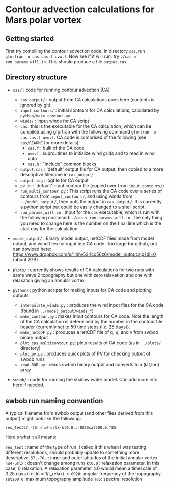 # Contour advection calculations for Mars polar vortex

## Getting started

First try compiling the contour advection code. In directory `cas`, run `gfortran -o cas cas.f uvw.f`. Now see if it will run: try `./cas < run_params_will.in`. This should produce a file `output.cas`

## Directory structure

* `cas/` : code for running contour advection (CA)
  * `cas_output/` : output from CA calculations goes here (contents is ignored by git)
  * `input contours/` : initial contours for CA calculations, calculated by `python/make_contour.py`
  * `winds/` : input winds for CA script
  * `cas` : this is the executable for the CA calculation, which can be compiled using gfortran with the following command `gfortran -o cas cas.f uvw.f`. CA code is comprised of the following (see `cas/README` for more details):
    * `cas.f`	: bulk of the CA code
    * `uvw.f`	: subroutines to initialize wind grids and to read in wind data
    * `cas.h`	: "include" common blocks
  * `output.cas` : 'default' output file for CA output, then copied to a more descriptive filename in `cas_output/`
  * `output.log` : logfile for CA output
  * `pv.in` : 'default' input contour file (copied over from `input_contours/`)
  * `run_multi_contour.py` : This script runs the CA code over a series of contours from `input_contours/`, and using winds from `../model_output/`, then puts the output in `cas_output/`. It is currently a python script but could be easily changed to a shell script.
  * `run_params_will.in` : input for the `cas` executable, which is run with the following command: `./cas < run_params_will.in`. The only thing you need to change here is the number on the final line which is the start day for the calculation.

* `model_output/` : Binary model output, netCDF files made from model output, and wind files for input into CA code. Too large for github, but can dowload here: https://www.dropbox.com/s/1lhhv52l1cc56z6/model_output.zip?dl=0 (about 2GB).

* `plots/` : currently shows results of CA calculations for two runs with same wave 2 topography but one with zero relaxation and one with relaxation giving an annular vortex.

* `python/` : python scripts for making inputs for CA code and plotting outputs
  * `interpolate_winds.py` : produces the wind input files for the CA code (found in `../model_output/winds_*`)
  * `make_contour.py` : makes input contours for CA code. Note the length of the CA calculation is determined by the number in the contour file header (currently set to 50 time steps (i.e. 25 days)).
  * `make_netCDF.py` : produces a netCDF file of q, u, and v from swbob binary output
  * `plot_cas_multicontour.py`: plots results of CA code (as in `../plots/` directory)
  * `plot_pv.py` : produces quick plots of PV for checking output of swbob runs
  * `read_BOB.py` : reads swbob binary output and converts to a (lat,lon) array

* `swbob/` : code for running the shallow water model. Can add more info here if needed.


## swbob run naming convention

A typical filename from swbob output (and other files derived from this output) might look like the following:

`res_test57.-70.-nu4-urlx-kt0.0.c-0020sat200.0.T85`

Here's what it all means:

`res_test` : name of the type of run. I called it this when I was testing different resolutions, should probably update to something more descriptive.
`57.-70.` : inner and outer latitudes of the initial annular vortex
`nu4-urlx` : doesn't change among runs
`kt0.0` : relaxation parameter. In this case, 0 relaxation. A relaxation parameter 4.0 would mean a timescale of 0.25 days (i.e. kt = 1/t_relax).
`c-0020`: angular frequency of the tropography
`sat200.0`: maximum topography amplitude
`T85`: spectral resolution
